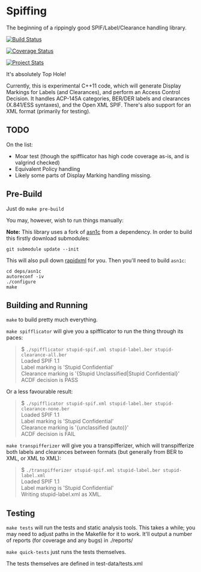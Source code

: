 Spiffing
========

The beginning of a rippingly good SPIF/Label/Clearance handling library.

[![Build Status](https://travis-ci.org/surevine/spiffing.svg)](https://travis-ci.org/surevine/spiffing)

[![Coverage Status](https://img.shields.io/coveralls/surevine/spiffing.svg)](https://coveralls.io/r/surevine/spiffing)

[![Project Stats](https://www.openhub.net/p/spiffing-sio/widgets/project_thin_badge.gif)](https://www.openhub.net/p/spiffing-sio)

It's absolutely Top Hole!

Currently, this is experimental C++11 code, which will generate Display Markings for Labels (and Clearances), and perform an Access Control Decision. It handles ACP-145A categories,
BER/DER labels and clearances (X.841/ESS syntaxes), and the Open XML SPIF. There's
also support for an XML format (primarily for testing).

## TODO

On the list:
* Moar test (though the spifflicator has high code coverage as-is, and is valgrind checked)
* Equivalent Policy handling
* Likely some parts of Display Marking handling missing.

## Pre-Build

Just do `make pre-build`

You may, however, wish to run things manually:

__Note:__ This library uses a fork of [asn1c](https://github.com/dwd/asn1c) from a dependency. In order to build this firstly download submodules:

```
git submodule update --init
```

This will also pull down [rapidxml](https://github.com/dwd/rapidxml) for you. Then you'll need to build `asn1c`:

```
cd deps/asn1c
autoreconf -iv
./configure
make
```

## Building and Running

`make` to build pretty much everything.

`make spifflicator` will give you a spifflicator to run the thing through
its paces:

>  $ `./spifflicator stupid-spif.xml stupid-label.ber stupid-clearance-all.ber`  
>  Loaded SPIF 1.1  
>  Label marking is 'Stupid Confidential'  
>  Clearance marking is '{Stupid Unclassified|Stupid Confidential}'  
>  ACDF decision is PASS

Or a less favourable result:

>  $ `./spifflicator stupid-spif.xml stupid-label.ber stupid-clearance-none.ber`  
>  Loaded SPIF 1.1  
>  Label marking is 'Stupid Confidential'  
>  Clearance marking is '{unclassified (auto)}'  
>  ACDF decision is FAIL

`make transpifferizer` will give you a transpifferizer, which will transpifferize both labels and
clearances between formats (but generally from BER to XML, or XML to XML):

> $ `./transpifferizer stupid-spif.xml stupid-label.ber stupid-label.xml`  
> Loaded SPIF 1.1  
> Label marking is 'Stupid Confidential'  
> Writing stupid-label.xml as XML.  

## Testing

`make tests` will run the tests and static analysis tools. This takes a while; you may need to
adjust paths in the Makefile for it to work. It'll output a number of reports (for coverage
and any bugs) in ./reports/

`make quick-tests` just runs the tests themselves.

The tests themselves are defined in test-data/tests.xml
